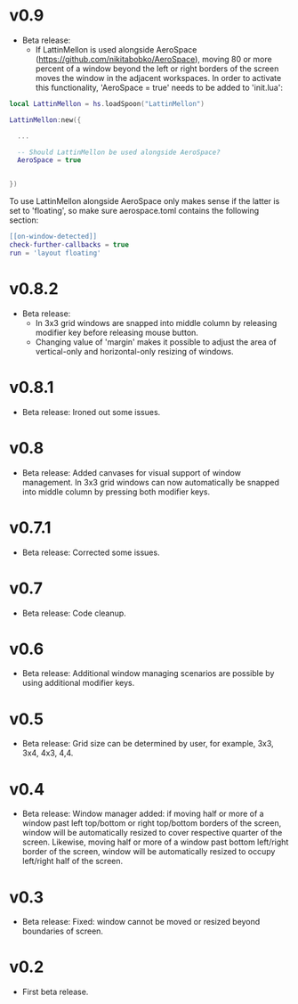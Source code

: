 # v0.9

* Beta release:
  - If LattinMellon is used alongside AeroSpace (https://github.com/nikitabobko/AeroSpace), moving 80 or more percent of a window beyond the left or right borders of the screen moves the window in the adjacent workspaces. In order to activate this functionality, 'AeroSpace = true' needs to be added to 'init.lua':

```lua
local LattinMellon = hs.loadSpoon("LattinMellon")

LattinMellon:new({

  ...

  -- Should LattinMellon be used alongside AeroSpace?
  AeroSpace = true


})
```

To use LattinMellon alongside AeroSpace only makes sense if the latter is set to 'floating', so make sure aerospace.toml contains the following section:

```lua
[[on-window-detected]]
check-further-callbacks = true
run = 'layout floating'
```

# v0.8.2

* Beta release:
  - In 3x3 grid windows are snapped into middle column by releasing modifier key before releasing mouse button.
  - Changing value of 'margin' makes it possible to adjust the area of vertical-only and horizontal-only resizing of windows.

# v0.8.1

* Beta release:
  Ironed out some issues.

# v0.8

* Beta release:
  Added canvases for visual support of window management. In 3x3 grid windows can now automatically be snapped into middle column by pressing both modifier keys.

# v0.7.1

* Beta release:
  Corrected some issues.

# v0.7

* Beta release:
  Code cleanup.

# v0.6

* Beta release:
  Additional window managing scenarios are possible by using additional modifier keys.

# v0.5

* Beta release:
  Grid size can be determined by user, for example, 3x3, 3x4, 4x3, 4,4.

# v0.4

* Beta release: 
Window manager added: if moving half or more of a window past left top/bottom or right top/bottom borders of the screen, window will be automatically resized to cover respective quarter of the screen. Likewise, moving half or more of a window past bottom left/right border of the screen, window will be automatically resized to occupy left/right half of the screen.


# v0.3

* Beta release: 
  Fixed: window cannot be moved or resized beyond boundaries of screen.

# v0.2

* First beta release.
